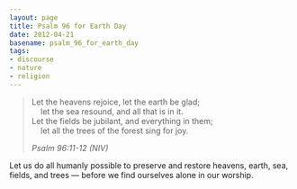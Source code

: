 ```yaml
---
layout: page
title: Psalm 96 for Earth Day
date: 2012-04-21
basename: psalm_96_for_earth_day
tags:
- discourse
- nature
- religion
---
```


> Let the heavens rejoice, let the earth be glad;<br>
> &nbsp;&nbsp;&nbsp;&nbsp;let the sea resound, and all that is in it.<br>
> Let the fields be jubilant, and everything in them;<br>
> &nbsp;&nbsp;&nbsp;&nbsp;let all the trees of the forest sing for joy.
>
> _Psalm 96:11-12 (NIV)_

Let us do all humanly possible to preserve and restore heavens, earth, sea,
fields, and trees &mdash; before we find ourselves alone in our worship.
